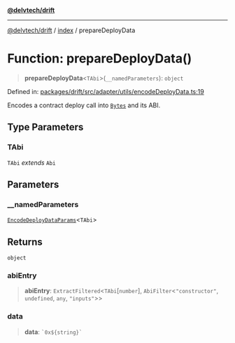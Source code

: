 [**@delvtech/drift**](../../README.md)

***

[@delvtech/drift](../../README.md) / [index](../README.md) / prepareDeployData

# Function: prepareDeployData()

> **prepareDeployData**\<`TAbi`\>(`__namedParameters`): `object`

Defined in: [packages/drift/src/adapter/utils/encodeDeployData.ts:19](https://github.com/delvtech/drift/blob/95370f81f9813e8d583ed884b0b07657be0d8f2c/packages/drift/src/adapter/utils/encodeDeployData.ts#L19)

Encodes a contract deploy call into [`Bytes`](../type-aliases/Bytes.md) and its ABI.

## Type Parameters

### TAbi

`TAbi` *extends* `Abi`

## Parameters

### \_\_namedParameters

[`EncodeDeployDataParams`](../type-aliases/EncodeDeployDataParams.md)\<`TAbi`\>

## Returns

`object`

### abiEntry

> **abiEntry**: `ExtractFiltered`\<`TAbi`\[`number`\], `AbiFilter`\<`"constructor"`, `undefined`, `any`, `"inputs"`\>\>

### data

> **data**: `` `0x${string}` ``
